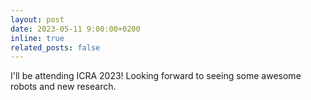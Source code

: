 ```yaml
---
layout: post
date: 2023-05-11 9:00:00+0200
inline: true
related_posts: false
---
```


I'll be attending ICRA 2023! Looking forward to seeing some awesome robots and new research.
